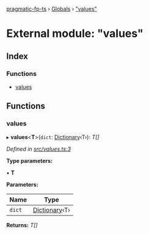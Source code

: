 [pragmatic-fp-ts](../README.md) › [Globals](../globals.md) › ["values"](_values_.md)

# External module: "values"

## Index

### Functions

* [values](_values_.md#values)

## Functions

###  values

▸ **values**<**T**>(`dict`: [Dictionary](_types_.md#dictionary)‹T›): *T[]*

*Defined in [src/values.ts:3](https://github.com/hermann-p/pragmatic-fp-ts/blob/6562256/src/values.ts#L3)*

**Type parameters:**

▪ **T**

**Parameters:**

Name | Type |
------ | ------ |
`dict` | [Dictionary](_types_.md#dictionary)‹T› |

**Returns:** *T[]*
